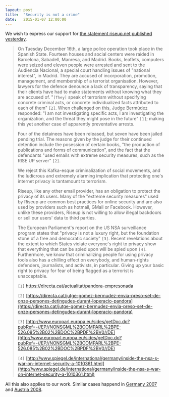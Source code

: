```yaml
---
layout: post
title:  "Security is not a crime"
date:   2015-01-07 12:00:00
---
```


We wish to express our support for [the statement riseup.net published yesterday](https://help.riseup.net/en/about-us/press/security-not-a-crime).

> On Tuesday December 16th, a large police operation took place in the Spanish State. Fourteen houses and social centers were raided in Barcelona, Sabadell, Manresa, and Madrid. Books, leaflets, computers were seized and eleven people were arrested and sent to the Audiencia Nacional, a special court handling issues of "national interest", in Madrid. They are accused of incorporation, promotion, management, and membership of a terrorist organisation. However, lawyers for the defence denounce a lack of transparency, saying that their clients have had to make statements without knowing what they are accused of. "`[They]` speak of terrorism without specifying concrete criminal acts, or concrete individualized facts attributed to each of them" `[2]`. When challenged on this, Judge Bermúdez responded: "I am not investigating specific acts, I am investigating the organization, and the threat they might pose in the future" `[1]`; making this yet another case of apparently preventative arrests.
> 
> Four of the detainees have been released, but seven have been jailed pending trial. The reasons given by the judge for their continued detention include the posession of certain books, "the production of publications and forms of communication”, and the fact that the defendants "used emails with extreme security measures, such as the RISE UP server" `[2]`.
> 
> We reject this Kafka-esque criminalization of social movements, and the ludicrous and extremely alarming implication that protecting one's internet privacy is tantamount to terrorism.
> 
> Riseup, like any other email provider, has an obligation to protect the privacy of its users. Many of the "extreme security measures" used by Riseup are common best practices for online security and are also used by providers such as hotmail, GMail or Facebook. However, unlike these providers, Riseup is not willing to allow illegal backdoors or sell our users' data to third parties.
> 
> The European Parliament's report on the US NSA surveillance program states that "privacy is not a luxury right, but the foundation stone of a free and democratic society" `[3]`. Recent revelations about the extent to which States violate everyone's right to privacy show that everything that can be spied upon will be spied upon `[4]`. Furthermore, we know that criminalizing people for using privacy tools also has a chilling effect on everybody, and human-rights defenders, journalists, and activists, in particular. Giving up your basic right to privacy for fear of being flagged as a terrorist is unacceptable.
> 
> `[1]` [ https://directa.cat/actualitat/pandora-empresonada ](https://directa.cat/actualitat/pandora-empresonada)
>
> `[2]` [https://directa.cat/jutge-gomez-bermudez-envia-preso-set-de-onze-persones-detingudes-durant-loperacio-pandora](https://directa.cat/jutge-gomez-bermudez-envia-preso-set-de-onze-persones-detingudes-durant-loperacio-pandora)
>
> `[3]` [http://www.europarl.europa.eu/sides/getDoc.do?pubRef=-//EP//NONSGML%2BCOMPARL%2BPE-526.085%2B02%2BDOC%2BPDF%2BV0//DE](http://www.europarl.europa.eu/sides/getDoc.do?pubRef=-//EP//NONSGML%2BCOMPARL%2BPE-526.085%2B02%2BDOC%2BPDF%2BV0//DE)
>
> `[4]` [http://www.spiegel.de/international/germany/inside-the-nsa-s-war-on-internet-security-a-1010361.html](http://www.spiegel.de/international/germany/inside-the-nsa-s-war-on-internet-security-a-1010361.html)


All this also applies to our work.
Similar cases happend in [Germany 2007](http://einstellung.so36.net/en/1363) and [Austria 2008](http://antirep2008.org/?p=14&lang=en).
